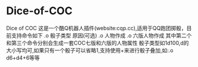 # Dice-of-COC
Dice of COC
这是一个酷Q机器人插件(website:cqp.cc),适用于QQ跑团掷骰，目前支持命令如下
.o 骰子类型 原因(可选)
.o 人物作成
.o 六版人物作成
其中第二个和第三个命令分别会生成一套COC七版和六版的人物属性
骰子类型如1d100,d的大小写均可,如果只有一个骰子可以省略1,支持使用+来进行骰子叠加,如:.o d6+d4+6等等
